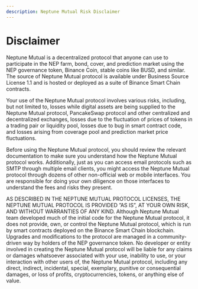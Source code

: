 ```yaml
---
description: Neptune Mutual Risk Disclaimer
---
```


# Disclaimer

Neptune Mutual is a decentralized protocol that anyone can use to participate in the NEP farm, bond, cover, and prediction market using the NEP governance token, Binance Coin, stable coins like BUSD, and similar. The source of Neptune Mutual protocol is available under Business Source License 1.1 and is hosted or deployed as a suite of Binance Smart Chain contracts.

Your use of the Neptune Mutual protocol involves various risks, including, but not limited to, losses while digital assets are being supplied to the Neptune Mutual protocol, PancakeSwap protocol and other centralized and decentralized exchanges, losses due to the fluctuation of prices of tokens in a trading pair or liquidity pool, losses due to bug in smart contract code, and losses arising from coverage pool and prediction market price fluctuations.

Before using the Neptune Mutual protocol, you should review the relevant documentation to make sure you understand how the Neptune Mutual protocol works. Additionally, just as you can access email protocols such as SMTP through multiple email clients, you might access the Neptune Mutual protocol through dozens of other non-official web or mobile interfaces. You are responsible for doing your own diligence on those interfaces to understand the fees and risks they present.

AS DESCRIBED IN THE NEPTUNE MUTUAL PROTOCOL LICENSES, THE NEPTUNE MUTUAL PROTOCOL IS PROVIDED ”AS IS”, AT YOUR OWN RISK, AND WITHOUT WARRANTIES OF ANY KIND. Although Neptune Mutual team developed much of the initial code for the Neptune Mutual protocol, it does not provide, own, or control the Neptune Mutual protocol, which is run by smart contracts deployed on the Binance Smart Chain blockchain. Upgrades and modifications to the protocol are managed in a community-driven way by holders of the NEP governance token. No developer or entity involved in creating the Neptune Mutual protocol will be liable for any claims or damages whatsoever associated with your use, inability to use, or your interaction with other users of, the Neptune Mutual protocol, including any direct, indirect, incidental, special, exemplary, punitive or consequential damages, or loss of profits, cryptocurrencies, tokens, or anything else of value.

